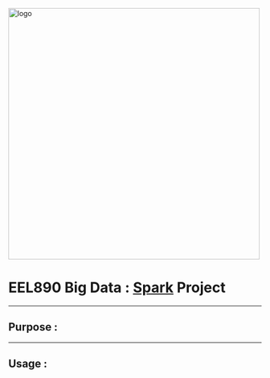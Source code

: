 [<img src="http://www.euridis-blog.com/wp-content/uploads/2017/02/TOP-BIG-DATA.jpg" width="500px" alt="logo" />](https://github.com/gjeusel/bigData_ELL890)

# EEL890 Big Data : [Spark](https://spark.apache.org/) Project

----
## Purpose :


----
## Usage :

